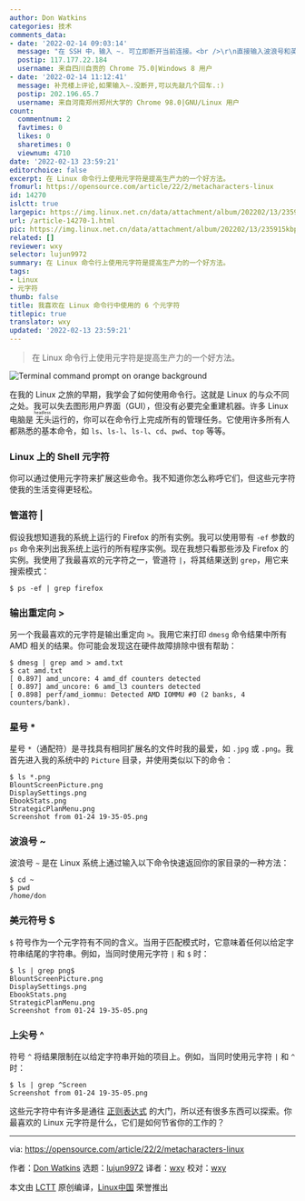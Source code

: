 ```yaml
---
author: Don Watkins
categories: 技术
comments_data:
- date: '2022-02-14 09:03:14'
  message: "在 SSH 中，输入 ~. 可立即断开当前连接。<br />\r\n直接输入波浪号和英文句号。"
  postip: 117.177.22.184
  username: 来自四川自贡的 Chrome 75.0|Windows 8 用户
- date: '2022-02-14 11:12:41'
  message: 补充楼上评论,如果输入~.没断开,可以先敲几个回车.:)
  postip: 202.196.65.7
  username: 来自河南郑州郑州大学的 Chrome 98.0|GNU/Linux 用户
count:
  commentnum: 2
  favtimes: 0
  likes: 0
  sharetimes: 0
  viewnum: 4710
date: '2022-02-13 23:59:21'
editorchoice: false
excerpt: 在 Linux 命令行上使用元字符是提高生产力的一个好方法。
fromurl: https://opensource.com/article/22/2/metacharacters-linux
id: 14270
islctt: true
largepic: https://img.linux.net.cn/data/attachment/album/202202/13/235915kbphrm6ld6yi2hud.jpg
url: /article-14270-1.html
pic: https://img.linux.net.cn/data/attachment/album/202202/13/235915kbphrm6ld6yi2hud.jpg.thumb.jpg
related: []
reviewer: wxy
selector: lujun9972
summary: 在 Linux 命令行上使用元字符是提高生产力的一个好方法。
tags:
- Linux
- 元字符
thumb: false
title: 我喜欢在 Linux 命令行中使用的 6 个元字符
titlepic: true
translator: wxy
updated: '2022-02-13 23:59:21'
---
```



> 
> 在 Linux 命令行上使用元字符是提高生产力的一个好方法。
> 
> 
> 


![](/data/attachment/album/202202/13/235915kbphrm6ld6yi2hud.jpg "Terminal command prompt on orange background")


在我的 Linux 之旅的早期，我学会了如何使用命令行。这就是 Linux 的与众不同之处。我可以失去图形用户界面（GUI），但没有必要完全重建机器。许多 Linux 电脑是<ruby> 无头 <rt>  headless </rt></ruby>运行的，你可以在命令行上完成所有的管理任务。它使用许多所有人都熟悉的基本命令，如 `ls`、`ls-l`、`ls-l`、`cd`、`pwd`、`top` 等等。


### Linux 上的 Shell 元字符


你可以通过使用元字符来扩展这些命令。我不知道你怎么称呼它们，但这些元字符使我的生活变得更轻松。


### 管道符 |


假设我想知道我的系统上运行的 Firefox 的所有实例。我可以使用带有 `-ef` 参数的 `ps` 命令来列出我系统上运行的所有程序实例。现在我想只看那些涉及 Firefox 的实例。我使用了我最喜欢的元字符之一，管道符 `|`，将其结果送到 `grep`，用它来搜索模式：



```
$ ps -ef | grep firefox

```

### 输出重定向 >


另一个我最喜欢的元字符是输出重定向 `>`。我用它来打印 `dmesg` 命令结果中所有 AMD 相关的结果。你可能会发现这在硬件故障排除中很有帮助：



```
$ dmesg | grep amd > amd.txt
$ cat amd.txt
[ 0.897] amd_uncore: 4 amd_df counters detected
[ 0.897] amd_uncore: 6 amd_l3 counters detected
[ 0.898] perf/amd_iommu: Detected AMD IOMMU #0 (2 banks, 4 counters/bank).

```

### 星号 \*


星号 `*`（通配符）是寻找具有相同扩展名的文件时我的最爱，如 `.jpg` 或 `.png`。我首先进入我的系统中的 `Picture` 目录，并使用类似以下的命令：



```
$ ls *.png
BlountScreenPicture.png
DisplaySettings.png
EbookStats.png
StrategicPlanMenu.png
Screenshot from 01-24 19-35-05.png

```

### 波浪号 ~


波浪号 `~` 是在 Linux 系统上通过输入以下命令快速返回你的家目录的一种方法：



```
$ cd ~
$ pwd
/home/don

```

### 美元符号 $


`$` 符号作为一个元字符有不同的含义。当用于匹配模式时，它意味着任何以给定字符串结尾的字符串。例如，当同时使用元字符 `|` 和 `$` 时：



```
$ ls | grep png$
BlountScreenPicture.png
DisplaySettings.png
EbookStats.png
StrategicPlanMenu.png
Screenshot from 01-24 19-35-05.png

```

### 上尖号 ^


符号 `^` 将结果限制在以给定字符串开始的项目上。例如，当同时使用元字符 `|` 和 `^` 时：



```
$ ls | grep ^Screen
Screenshot from 01-24 19-35-05.png

```

这些元字符中有许多是通往 [正则表达式](https://opensource.com/article/18/5/getting-started-regular-expressions) 的大门，所以还有很多东西可以探索。你最喜欢的 Linux 元字符是什么，它们是如何节省你的工作的？




---


via: <https://opensource.com/article/22/2/metacharacters-linux>


作者：[Don Watkins](https://opensource.com/users/don-watkins) 选题：[lujun9972](https://github.com/lujun9972) 译者：[wxy](https://github.com/wxy) 校对：[wxy](https://github.com/wxy)


本文由 [LCTT](https://github.com/LCTT/TranslateProject) 原创编译，[Linux中国](https://linux.cn/) 荣誉推出